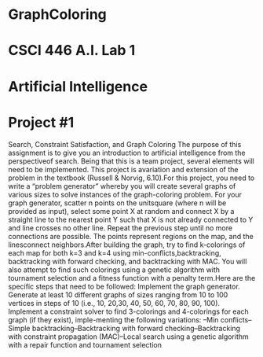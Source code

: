 # GraphColoring
# CSCI 446 A.I. Lab 1
# Artificial Intelligence
# Project #1
Search, Constraint Satisfaction, and Graph Coloring
The purpose of this assignment is to give you an introduction to artificial intelligence from the perspectiveof search. Being that this is a team project, several elements will need to be implemented. This project is avariation and extension of the problem in the textbook (Russell & Norvig, 6.10).For this project, you need to write a “problem generator” whereby you will create several graphs of various sizes to solve instances of the graph-coloring problem. For your graph generator, scatter n points on the unitsquare (where n will be provided as input), select some point X at random and connect X by a straight line to the nearest point Y such that X is not already connected to Y and line crosses no other line. Repeat the previous step until no more connections are possible. The points represent regions on the map, and the linesconnect neighbors.After building the graph, try to find k-colorings of each map for both k=3 and k=4 using min-conflicts,backtracking, backtracking with forward checking, and backtracking with MAC. You will also attempt to find such colorings using a genetic algorithm with tournament selection and a fitness function with a penalty term.Here are the specific steps that need to be followed:
Implement the graph generator.
Generate at least 10 different graphs of sizes ranging from 10 to 100 vertices in steps of 10 (i.e., 10, 20,30, 40, 50, 60, 70, 80, 90, 100).
Implement a constraint solver to find 3-colorings and 4-colorings for each graph (if they exist), imple-menting the following variations:
–Min conflicts–Simple backtracking–Backtracking with forward checking–Backtracking with constraint propagation (MAC)–Local search using a genetic algorithm with a repair function and tournament selection
